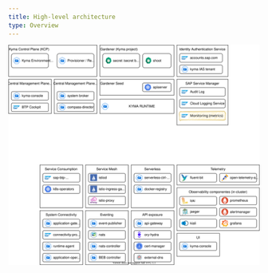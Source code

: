 ```yaml
---
title: High-level architecture
type: Overview
---
```


![architecture](../assets/kyma-2.0-architecture.svg)
